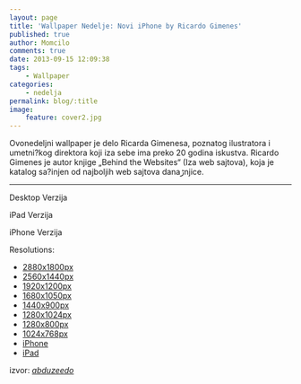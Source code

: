 ```yaml
---
layout: page
title: 'Wallpaper Nedelje: Novi iPhone by Ricardo Gimenes'
published: true
author: Momcilo
comments: true
date: 2013-09-15 12:09:38
tags:
    - Wallpaper
categories:
    - nedelja
permalink: blog/:title
image:
    feature: cover2.jpg
---
```

Ovonedeljni wallpaper je delo Ricarda Gimenesa, poznatog ilustratora i umetni?kog direktora koji iza sebe ima preko 20 godina iskustva. Ricardo Gimenes je autor knjige &#8222;Behind the Websites&#8220; (Iza web sajtova), koja je katalog sa?injen od najboljih web sajtova danaڑnjice.

* * * 


  



  Desktop Verzija



  



  iPad Verzija



  



  iPhone Verzija


Resolutions: 

  * [2880x1800px][1]
  * [2560x1440px][2]
  * [1920x1200px][3]
  * [1680x1050px][4]
  * [1440x900px][5]
  * [1280x1024px][6]
  * [1280x800px][7]
  * [1024x768px][8]
  * [iPhone][9]
  * [iPad][10]

izvor: _[abduzeedo][11]_

 [1]: http://imgs.abduzeedo.com/files/wallpapers/wpw272/wp_2880.jpg
 [2]: http://imgs.abduzeedo.com/files/wallpapers/wpw272/wp_2560.jpg
 [3]: http://imgs.abduzeedo.com/files/wallpapers/wpw272/wp_1920.jpg
 [4]: http://imgs.abduzeedo.com/files/wallpapers/wpw272/wp_1680.jpg
 [5]: http://imgs.abduzeedo.com/files/wallpapers/wpw272/wp_1440.jpg
 [6]: http://imgs.abduzeedo.com/files/wallpapers/wpw272/wp_1280R.jpg
 [7]: http://imgs.abduzeedo.com/files/wallpapers/wpw272/wp_1280.jpg
 [8]: http://imgs.abduzeedo.com/files/wallpapers/wpw272/wp_1024.jpg
 [9]: http://imgs.abduzeedo.com/files/wallpapers/wpw272/wp_iPhone.jpg
 [10]: http://imgs.abduzeedo.com/files/wallpapers/wpw272/wp_iPad.jpg
 [11]: http://abduzeedo.com/wallpaper-week-ricardo-gimenes "Abduzeedo"